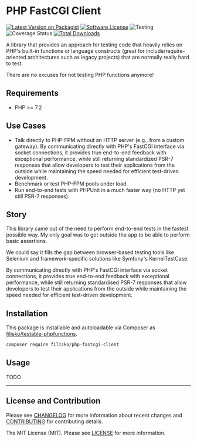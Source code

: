 # PHP FastCGI Client

[![Latest Version on Packagist][ico-version]][link-packagist]
[![Software License][ico-license]](LICENSE)
![Testing][ico-tests]
![Coverage Status][ico-coverage]
[![Total Downloads][ico-downloads]][link-packagist]

A library that provides an approach for testing code that heavily relies on PHP's built-in functions or language constructs (great for include/require-oriented architectures such as legacy projects) that are normally really hard to test. 

There are no excuses for not testing PHP functions anymore!

## Requirements

* PHP >= 7.2

## Use Cases

- Talk directly to PHP-FPM without an HTTP server (e.g., from a custom gateway). By communicating directly with PHP's FastCGI interface via socket connections, it provides true end-to-end feedback with exceptional performance, while still returning standardized PSR-7 responses that allow developers to test their applications from the outside while maintaining the speed needed for efficient test-driven development.
- Benchmark or test PHP-FPM pools under load.
- Run end-to-end tests with PHPUnit in a much faster way (no HTTP yet still PSR-7 responses).

## Story

This library came out of the need to perform end-to-end tests in the fastest possible way. My only goal was to get outside the app to be able to perform basic assertions.

We could say it fills the gap between browser-based testing tools like Selenium and framework-specific solutions like Symfony's KernelTestCase.

By communicating directly with PHP's FastCGI interface via socket connections, it provides true end-to-end feedback with exceptional performance, while still returning standardised PSR-7 responses that allow developers to test their applications from the outside while maintaining the speed needed for efficient test-driven development.

## Installation

This package is installable and autoloadable via Composer as [filisko/testable-phpfunctions](https://packagist.org/packages/filisko/testable-phpfunctions).

```sh
composer require filisko/php-fastcgi-client
```

## Usage

TODO

---

## License and Contribution

Please see [CHANGELOG](CHANGELOG.md) for more information about recent changes and [CONTRIBUTING](CONTRIBUTING.md) for contributing details.

The MIT License (MIT). Please see [LICENSE](LICENSE) for more information.

[ico-version]: https://img.shields.io/packagist/v/filisko/php-fastcgi-client.svg?style=flat
[ico-license]: https://img.shields.io/badge/license-MIT-informational.svg?style=flat
[ico-tests]: https://github.com/filisko/php-fastcgi-client/workflows/testing/badge.svg
[ico-coverage]: https://coveralls.io/repos/github/filisko/php-fastcgi-client/badge.svg?branch=main
[ico-downloads]: https://img.shields.io/packagist/dt/filisko/php-fastcgi-client.svg?style=flat

[link-packagist]: https://packagist.org/packages/filisko/php-fastcgi-client

